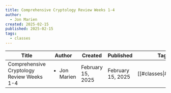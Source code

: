```yaml
---
title: Comprehensive Cryptology Review Weeks 1-4
author:
  - Jon Marien
created: 2025-02-15
published: 2025-02-15
tags:
  - classes
---
```


| Title                                     | Author                       | Created           | Published         | Tags                   |
| ----------------------------------------- | ---------------------------- | ----------------- | ----------------- | ---------------------- |
| Comprehensive Cryptology Review Weeks 1-4 | <ul><li>Jon Marien</li></ul> | February 15, 2025 | February 15, 2025 | [[#classes\|#classes]] |




